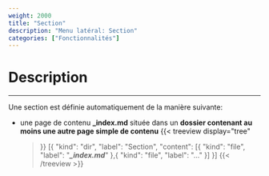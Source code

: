 ```yaml
---
weight: 2000
title: "Section"
description: "Menu latéral: Section"
categories: ["Fonctionnalités"]
---
```


# Description
---

Une section est définie automatiquement de la manière suivante:
* une page de contenu **_index.md** située dans un **dossier contenant au moins une autre page simple de contenu**
    {{< treeview
        display="tree"
    >}}
        [{
            "kind": "dir",
            "label": "Section",
                "content": [{
                    "kind": "file",
                    "label": "***_index.md***"
                  },{
                    "kind": "file",
                    "label": "..."
                  }]
        }]
    {{< /treeview >}}
